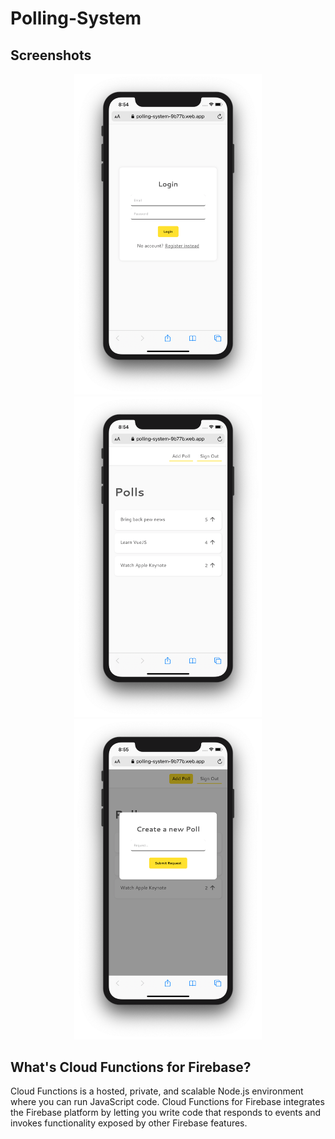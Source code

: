 # Polling-System

## Screenshots

<p align="center">
  <img src="Screenshots/Login.png" width="300">
  <img src="Screenshots/Home.png" width="300">
  <img src="Screenshots/New Poll.png" width="300">
</p>

## What's Cloud Functions for Firebase?

Cloud Functions is a hosted, private, and scalable Node.js environment where you can run JavaScript code. Cloud Functions for Firebase integrates the Firebase platform by letting you write code that responds to events and invokes functionality exposed by other Firebase features.
